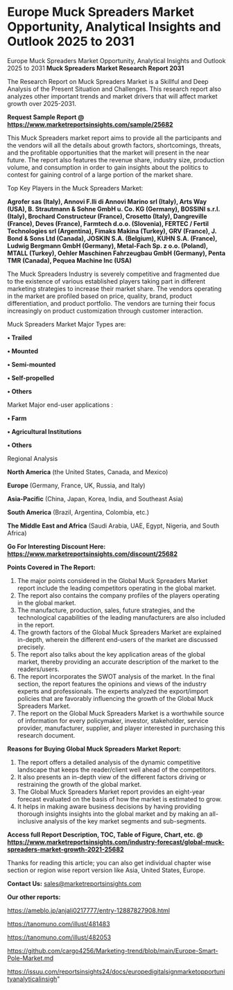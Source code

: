 # Europe Muck Spreaders Market Opportunity, Analytical Insights and Outlook 2025 to 2031
 Europe Muck Spreaders Market Opportunity, Analytical Insights and Outlook 2025 to 2031
<strong>Muck Spreaders Market Research Report 2031</strong>

The Research Report on Muck Spreaders Market is a Skillful and Deep Analysis of the Present Situation and Challenges. This research report also analyzes other important trends and market drivers that will affect market growth over 2025-2031.

<strong>Request Sample Report @ <a href=https://www.marketreportsinsights.com/sample/25682>https://www.marketreportsinsights.com/sample/25682</a></strong>

This Muck Spreaders market report aims to provide all the participants and the vendors will all the details about growth factors, shortcomings, threats, and the profitable opportunities that the market will present in the near future. The report also features the revenue share, industry size, production volume, and consumption in order to gain insights about the politics to contest for gaining control of a large portion of the market share.

Top Key Players in the Muck Spreaders Market:

<strong>Agrofer sas (Italy), Annovi F.lli di Annovi Marino srl (Italy), Arts Way (USA), B. Strautmann & Sohne GmbH u. Co. KG (Germany), BOSSINI s.r.l. (Italy), Brochard Constructeur (France), Crosetto (Italy), Dangreville (France), Deves (France), Farmtech d.o.o. (Slovenia), FERTEC / Fertil Technologies srl (Argentina), Fimaks Makina (Turkey), GRV (France), J. Bond & Sons Ltd (Canada), JOSKIN S.A. (Belgium), KUHN S.A. (France), Ludwig Bergmann GmbH (Germany), Metal-Fach Sp. z o.o. (Poland), MTALL (Turkey), Oehler Maschinen Fahrzeugbau GmbH (Germany), Penta TMR (Canada), Pequea Machine Inc (USA)</strong>

The Muck Spreaders Industry is severely competitive and fragmented due to the existence of various established players taking part in different marketing strategies to increase their market share. The vendors operating in the market are profiled based on price, quality, brand, product differentiation, and product portfolio. The vendors are turning their focus increasingly on product customization through customer interaction.

Muck Spreaders Market Major Types are:

<strong>• Trailed

• Mounted

• Semi-mounted

• Self-propelled

• Others</strong>

Market Major end-user applications :

<strong>• Farm

• Agricultural Institutions

• Others</strong>

Regional Analysis

</u><strong><b>North America</b></strong> (the United States, Canada, and Mexico)

<strong><b>Europe </b></strong>(Germany, France, UK, Russia, and Italy)

<strong><b>Asia-Pacific</b></strong> (China, Japan, Korea, India, and Southeast Asia)

<strong><b>South America</b></strong> (Brazil, Argentina, Colombia, etc.)

<strong><b>The Middle East and Africa</b></strong> (Saudi Arabia, UAE, Egypt, Nigeria, and South Africa)

<strong>Go For Interesting Discount Here: <a href=https://www.marketreportsinsights.com/discount/25682>https://www.marketreportsinsights.com/discount/25682</a></strong>

<strong>Points Covered in The Report:</strong>
<ol>
  <li>The major points considered in the Global Muck Spreaders Market report include the leading competitors operating in the global market.</li>
  <li>The report also contains the company profiles of the players operating in the global market.</li>
  <li>The manufacture, production, sales, future strategies, and the technological capabilities of the leading manufacturers are also included in the report.</li>
  <li>The growth factors of the Global Muck Spreaders Market are explained in-depth, wherein the different end-users of the market are discussed precisely.</li>
  <li>The report also talks about the key application areas of the global market, thereby providing an accurate description of the market to the readers/users.</li>
  <li>The report incorporates the SWOT analysis of the market. In the final section, the report features the opinions and views of the industry experts and professionals. The experts analyzed the export/import policies that are favorably influencing the growth of the Global Muck Spreaders Market.</li>
  <li>The report on the Global Muck Spreaders Market is a worthwhile source of information for every policymaker, investor, stakeholder, service provider, manufacturer, supplier, and player interested in purchasing this research document.</li>
</ol>
<strong>Reasons for Buying Global Muck Spreaders Market Report:</strong>

<ol>
  <li>The report offers a detailed analysis of the dynamic competitive landscape that keeps the reader/client well ahead of the competitors.</li>
  <li>It also presents an in-depth view of the different factors driving or restraining the growth of the global market.</li>
  <li>The Global Muck Spreaders Market report provides an eight-year forecast evaluated on the basis of how the market is estimated to grow.</li>
  <li>It helps in making aware business decisions by having providing thorough insights insights into the global market and by making an all-inclusive analysis of the key market segments and sub-segments.</li>
</ol>
<strong>Access full Report Description, TOC, Table of Figure, Chart, etc. @ <a href=https://www.marketreportsinsights.com/industry-forecast/global-muck-spreaders-market-growth-2021-25682>https://www.marketreportsinsights.com/industry-forecast/global-muck-spreaders-market-growth-2021-25682</a></strong>


Thanks for reading this article; you can also get individual chapter wise section or region wise report version like Asia, United States, Europe.

<strong>Contact Us:</strong>
sales@marketreportsinsights.com

<strong>Our other reports:</strong>

<a href=https://ameblo.jp/anjali0217777/entry-12887827908.html>https://ameblo.jp/anjali0217777/entry-12887827908.html</a>

<a href=https://tanomuno.com/illust/481483>https://tanomuno.com/illust/481483</a>

<a href=https://tanomuno.com/illust/482053>https://tanomuno.com/illust/482053</a>

<a href=https://github.com/cargo4256/Marketing-trend/blob/main/Europe-Smart-Pole-Market.md>https://github.com/cargo4256/Marketing-trend/blob/main/Europe-Smart-Pole-Market.md</a>

<a href=https://issuu.com/reportsinsights24/docs/europedigitalsignmarketopportunityanalyticalinsigh>https://issuu.com/reportsinsights24/docs/europedigitalsignmarketopportunityanalyticalinsigh</a>"
